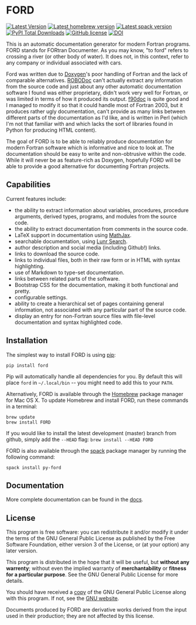 # FORD
[![Latest Version](https://img.shields.io/pypi/v/ford.svg)](https://pypi.python.org/pypi/FORD)
[![Latest homebrew version](https://img.shields.io/homebrew/v/ford.svg?maxAge=2592000)](http://braumeister.org/formula/ford)
[![Latest spack version](https://img.shields.io/spack/v/py-ford)](https://packages.spack.io/package.html?name=py-ford)
[![PyPI Total Downloads](https://static.pepy.tech/badge/ford)](https://pepy.tech/project/ford)
[![GitHub license](https://img.shields.io/badge/license-GPL_v3-blue.svg)](./LICENSE)
[![DOI](https://zenodo.org/badge/DOI/10.5281/zenodo.1422473.svg)](https://doi.org/10.5281/zenodo.1422473)

This is an automatic documentation generator for modern Fortran programs.
FORD stands for FORtran Documenter. As you may know, "to ford" refers to
crossing a river (or other body of water). It does not, in this context, refer
to any company or individual associated with cars.

Ford was written due to [Doxygen](http://www.doxygen.org/)'s
poor handling of Fortran and the lack of comparable alternatives.
[ROBODoc](https://rfsber.home.xs4all.nl/Robo/index.html) can't actually extract
any information from the source code and just about any other automatic
documentation software I found was either proprietary, didn't work very well
for Fortran, or was limited in terms of how it produced its output.
[f90doc](http://erikdemaine.org/software/f90doc/) is quite good and I managed
to modify it so that it could handle most of Fortran 2003, but it produces
rather ugly documentation, can't provide as many links between different parts
of the documentation as I'd like, and is written in Perl (which I'm not that
familiar with and which lacks the sort of libraries found in Python for
producing HTML content).

The goal of FORD is to be able to reliably produce documentation for modern
Fortran software which is informative and nice to look at. The documentation
should be easy to write and non-obtrusive within the code. While it will never
be as feature-rich as Doxygen, hopefully FORD will be able to provide a good
alternative for documenting Fortran projects.

## Capabilities
Current features include:

- the ability to extract information about variables, procedures, procedure
  arguments, derived types, programs, and modules from the source code.
- the ability to extract documentation from comments in the source code.
- LaTeX support in documentation using [MathJax](https://www.mathjax.org/).
- searchable documentation, using [Lunr Search](https://lunrjs.com).
- author description and social media (including Github!) links.
- links to download the source code.
- links to individual files, both in their raw form or in HTML with syntax
  highlighting.
- use of Markdown to type-set documentation.
- links between related parts of the software.
- Bootstrap CSS for the documentation, making it both functional and pretty.
- configurable settings.
- ability to create a hierarchical set of pages containing general information,
  not associated with any particular part of the source code.
- display an entry for non-Fortran source files with file-level documentation
  and syntax highlighted code.

## Installation

The simplest way to install FORD is using [pip](https://pip.pypa.io/en/latest/):

    pip install ford

Pip will automatically handle all dependencies for you. By default this will
place `ford` in `~/.local/bin` -- you might need to add this to your `PATH`.

Alternatively, FORD is available through the [Homebrew](https://brew.sh) package
manager for Mac OS X. To update Homebrew and install FORD, run these commands in
a terminal:

    brew update
    brew install FORD

If you would like to install the latest development (master) branch from github,
simply add the `--HEAD` flag: `brew install --HEAD FORD`

FORD is also available through the
[spack](https://spack.readthedocs.io/en/latest/) package manager by running the
following command:

    spack install py-ford

## Documentation
More complete documentation can be found in the [docs](https://forddocs.readthedocs.io).

## License
This program is free software: you can redistribute it and/or modify
it under the terms of the GNU General Public License as published by
the Free Software Foundation, either version 3 of the License, or
(at your option) any later version.

This program is distributed in the hope that it will be useful,
but **without any warrenty**; without even the implied warranty of
**merchantability** or **fitness for a particular purpose**.  See the
GNU General Public License for more details.

You should have received a [copy](./LICENSE) of the GNU General Public License
along with this program.  If not, see the [GNU website](https://www.gnu.org/licenses/gpl.html).

Documents produced by FORD are derivative works derived from the input used in their production;
they are not affected by this license.
